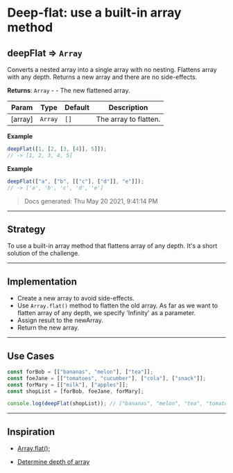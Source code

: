 # Deep-flat: use a built-in array method

<!-- BEGIN DOCS -->

<a name="deepFlat"></a>

## deepFlat ⇒ <code>Array</code>

Converts a nested array into a single array with no nesting.
Flattens array with any depth.
Returns a new array and there are no side-effects.

**Returns**: <code>Array</code> - - The new flattened array.

| Param   | Type               | Default         | Description           |
| ------- | ------------------ | --------------- | --------------------- |
| [array] | <code>Array</code> | <code>[]</code> | The array to flatten. |

**Example**

```js
deepFlat([1, [2, [3, [4]], 5]]);
// -> [1, 2, 3, 4, 5]
```

**Example**

```js
deepFlat(["a", ["b", [["c"], ["d"]], "e"]]);
// -> ['a', 'b', 'c', 'd', 'e']
```

> Docs generated: Thu May 20 2021, 9:41:14 PM

<!-- END DOCS -->

---

## Strategy

To use a built-in array method that flattens array of any depth. It's a short solution of the challenge.

---

## Implementation

- Create a new array to avoid side-effects.
- Use `Array.flat()` method to flatten the old array. As far as we want to flatten array
  of any depth, we specify 'Infinity' as a parameter.
- Assign result to the newArray.
- Return the new array.

---

## Use Cases

```js
const forBob = [["bananas", "melon"], ["tea"]];
const foeJane = [["tomatoes", "cucumber"], ["cola"], ["snack"]];
const forMary = [["milk"], ["apples"]];
const shopList = [forBob, foeJane, forMary];

console.log(deepFlat(shopList)); // ["bananas", "melon", "tea", "tomatoes", "cucumber", "cola", "snack", "milk", "apples"]
```

---

## Inspiration

- [Array.flat();](https://www.samanthaming.com/tidbits/71-how-to-flatten-array-using-array-flat/)

- [Determine depth of array](https://codegolf.stackexchange.com/questions/71476/determine-the-depth-of-an-array)

<!--
  was there any code, blog post, video, ... that inspired your solution?
  there's nothing wrong with adapting other people's code, just give them credit!
  and say how it inspired your solution.
-->
